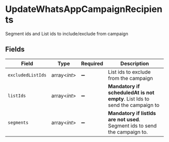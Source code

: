 # UpdateWhatsAppCampaignRecipients

Segment ids and List ids to include/exclude from campaign


## Fields

| Field                                                                        | Type                                                                         | Required                                                                     | Description                                                                  |
| ---------------------------------------------------------------------------- | ---------------------------------------------------------------------------- | ---------------------------------------------------------------------------- | ---------------------------------------------------------------------------- |
| `excludedListIds`                                                            | array<*int*>                                                                 | :heavy_minus_sign:                                                           | List ids to exclude from the campaign                                        |
| `listIds`                                                                    | array<*int*>                                                                 | :heavy_minus_sign:                                                           | **Mandatory if scheduledAt is not empty**. List Ids to send the campaign to<br/> |
| `segments`                                                                   | array<*int*>                                                                 | :heavy_minus_sign:                                                           | **Mandatory if listIds are not used**. Segment ids to send the campaign to.<br/> |